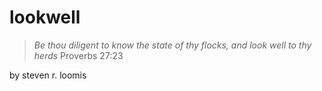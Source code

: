 # lookwell

> _Be thou diligent to know the state of thy flocks, and look well to thy herds_ Proverbs 27:23

by steven r. loomis


